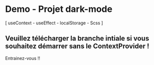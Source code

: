 # Demo - Projet dark-mode 
[ useContext - useEffect - localStorage - Scss ]

## Veuillez télécharger la branche intiale si vous souhaitez démarrer sans le ContextProvider !

Entrainez-vous !! 
